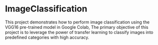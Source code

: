 # ImageClassification
This project demonstrates how to perform image classification using the VGG16 pre-trained model in Google Colab, The primary objective of this project is to leverage the power of transfer learning to classify images into predefined categories with high accuracy.
